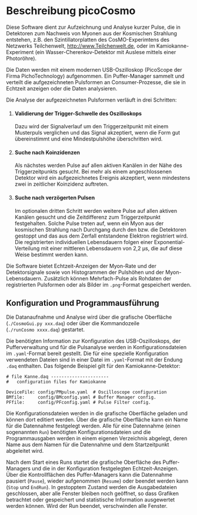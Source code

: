# Beschreibung picoCosmo


Diese Software dient zur Aufzeichnung und Analyse kurzer Pulse, die in Detektoren zum Nachweis von Myonen aus der Kosmischen Strahlung entstehen, z.B. den Szintillatorplatten des CosMO-Experimtens des Netzwerks Teilchenwelt, <http://www.Teilchenwelt.de>, oder im Kamiokanne-Experiment (ein Wasser-Cherenkov-Detektor mit
Auslese mittels einer Photoröhre).

Die Daten werden mit einem modernen USB-Oszilloskop
(PicoScope der Firma PichoTechnology) aufgenommen.
Ein Puffer-Manager sammelt und verteilt die aufgezeichneten Pulsformen an Consumer-Prozesse, die
sie in Echtzeit anzeigen oder die Daten analysieren.

Die Analyse der aufgezeichneten Pulsformen verläuft in drei Schritten:

1. #### Validierung der Trigger-Schwelle des Oszilloskops
   Dazu wird der Signalverlauf um den Triggerzeitpunkt mit einem
   Musterpuls verglichen und das Signal akzeptiert, wenn die Form gut  
   übereinstimmt und eine Mindestpulshöhe überschritten wird.

2. #### Suche nach Koinzidenzen
   Als nächstes werden Pulse auf allen aktiven Kanälen in der Nähe
   des Triggerzeitpunkts gesucht. Bei mehr als einem
   angeschlossenen Detektor wird ein aufgezeichnetes
   Ereignis akzeptiert, wenn mindestens zwei in
   zeitlicher Koinzidenz auftreten. 

3. #### Suche nach verzögerten Pulsen
   Im optionalen dritten Schritt werden weitere Pulse auf allen
   aktiven Kanälen gesucht und die Zeitdifferenz zum
   Triggerzeitpunkt festgehalten. Solche Pulse treten auf,
   wenn ein Myon aus der kosmischen Strahlung nach Durchgang
   durch den bzw. die Detektoren gestoppt und das aus dem Zerfall
   entstandene Elektron registriert wird. Die registrierten
   individuellen Lebensdauern folgen einer Exponential-Verteilung mit
   einer mittleren Lebensdauern von 2,2 µs, die auf diese Weise
   bestimmt werden kann.

Die Software bietet Echtzeit-Anzeigen der Myon-Rate und
der Detektorsignale sowie von Histogrammen der Pulshöhen
und der Myon-Lebensdauern. Zusätzlich können Mehrfach-Pulse
als Rohdaten der registrierten Pulsformen oder
als Bilder im `.png`-Format gespeichert werden.


## Konfiguration und Programmausführung

Die Datanaufnahme und Analyse wird über die grafische Oberfläche    
(`./CosmoGui.py xxx.daq`) oder über die Kommandozeile     
(`./runCosmo xxxx.daq`) gestartet.

Die benötigten Information zur Konfiguration des USB-Oszilloskops,
der Pufferverwaltung und für die Pulsanalyse werden in 
Konfigurationsdateien im `.yaml`-Format bereit gestellt.
Die für eine spezielle Konfiguration verwendeten Dateien sind in einer Datei im `.yaml`-Format mit der Endung `.daq` enthalten.
Das folgende Beispiel gilt für den Kamiokanne-Detektor:

    # file Kanne.daq ----------------------
    #   configuration files for Kamiokanne

    DeviceFile: config/PMpulse.yaml  # Oscilloscope configuration
    BMfile:     config/BMconfig.yaml # Buffer Manager config.
    PFfile:     config/PFconfig.yaml # Pulse Filter config.

Die Konfigurationsdateien werden in die grafische Oberfläche
geladen und können dort editiert werden.
Über die grafische Oberfläche kann ein Name für die Datennahme
festgelegt werden. Alle für eine Datennahme (einen sogenannten
`Run`) benötigten Konfigurationsdateien und die Programmausgaben
werden in einem eigenen Verzeichnis abgelegt, deren Name aus dem
Namen für die Datennahme und dem Startzeitpunkt abgeleitet wird.


Nach dem Start eines Runs startet die grafische Oberfläche des
Puffer-Managers und die in der Konfiguration festgelegten
Echtzeit-Anzeigen. Über die Kontrollflächen des Puffer-Managers kann
die Datennahme pausiert (`Pause`), wieder aufgenommen (`Resume`) oder
beendet werden kann (`Stop` und `EndRun`). In gestopptem Zustand werden
die Ausgabedateien geschlossen, aber alle Fenster bleiben noch geöffnet,
so dass Grafiken betrachtet  oder gespeichert und statistische Information
ausgewertet werden können. Wird der Run beendet, verschwinden alle Fenster. 

